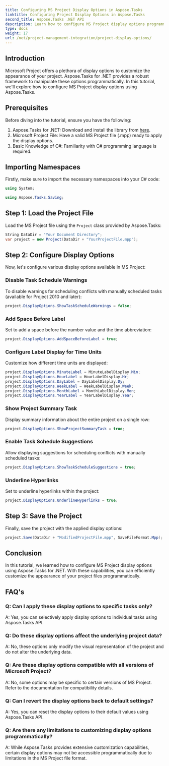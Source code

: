 ```yaml
---
title: Configuring MS Project Display Options in Aspose.Tasks
linktitle: Configuring Project Display Options in Aspose.Tasks
second_title: Aspose.Tasks .NET API
description: Learn how to configure MS Project display options programmatically using Aspose.Tasks for .NET. Customize your project's appearance effortlessly.
type: docs
weight: 17
url: /net/project-management-integration/project-display-options/
---
```

## Introduction
Microsoft Project offers a plethora of display options to customize the appearance of your project. Aspose.Tasks for .NET provides a robust framework to manipulate these options programmatically. In this tutorial, we'll explore how to configure MS Project display options using Aspose.Tasks.
## Prerequisites
Before diving into the tutorial, ensure you have the following:
1. Aspose.Tasks for .NET: Download and install the library from [here](https://releases.aspose.com/tasks/net/).
2. Microsoft Project File: Have a valid MS Project file (.mpp) ready to apply the display options.
3. Basic Knowledge of C#: Familiarity with C# programming language is required.

## Importing Namespaces
Firstly, make sure to import the necessary namespaces into your C# code:
```csharp
using System;

using Aspose.Tasks.Saving;
```
## Step 1: Load the Project File
Load the MS Project file using the `Project` class provided by Aspose.Tasks:
```csharp
String DataDir = "Your Document Directory";
var project = new Project(DataDir + "YourProjectFile.mpp");
```
## Step 2: Configure Display Options
Now, let's configure various display options available in MS Project:
### Disable Task Schedule Warnings
To disable warnings for scheduling conflicts with manually scheduled tasks (available for Project 2010 and later):
```csharp
project.DisplayOptions.ShowTaskScheduleWarnings = false;
```
### Add Space Before Label
Set to add a space before the number value and the time abbreviation:
```csharp
project.DisplayOptions.AddSpaceBeforeLabel = true;
```
### Configure Label Display for Time Units
Customize how different time units are displayed:
```csharp
project.DisplayOptions.MinuteLabel = MinuteLabelDisplay.Min;
project.DisplayOptions.HourLabel = HourLabelDisplay.Hr;
project.DisplayOptions.DayLabel = DayLabelDisplay.Dy;
project.DisplayOptions.WeekLabel = WeekLabelDisplay.Week;
project.DisplayOptions.MonthLabel = MonthLabelDisplay.Mon;
project.DisplayOptions.YearLabel = YearLabelDisplay.Year;
```
### Show Project Summary Task
Display summary information about the entire project on a single row:
```csharp
project.DisplayOptions.ShowProjectSummaryTask = true;
```
### Enable Task Schedule Suggestions
Allow displaying suggestions for scheduling conflicts with manually scheduled tasks:
```csharp
project.DisplayOptions.ShowTaskScheduleSuggestions = true;
```
### Underline Hyperlinks
Set to underline hyperlinks within the project:
```csharp
project.DisplayOptions.UnderlineHyperlinks = true;
```
## Step 3: Save the Project
Finally, save the project with the applied display options:
```csharp
project.Save(DataDir + "ModifiedProjectFile.mpp", SaveFileFormat.Mpp);
```

## Conclusion
In this tutorial, we learned how to configure MS Project display options using Aspose.Tasks for .NET. With these capabilities, you can efficiently customize the appearance of your project files programmatically.
## FAQ's
### Q: Can I apply these display options to specific tasks only?
A: Yes, you can selectively apply display options to individual tasks using Aspose.Tasks API.
### Q: Do these display options affect the underlying project data?
A: No, these options only modify the visual representation of the project and do not alter the underlying data.
### Q: Are these display options compatible with all versions of Microsoft Project?
A: No, some options may be specific to certain versions of MS Project. Refer to the documentation for compatibility details.
### Q: Can I revert the display options back to default settings?
A: Yes, you can reset the display options to their default values using Aspose.Tasks API.
### Q: Are there any limitations to customizing display options programmatically?
A: While Aspose.Tasks provides extensive customization capabilities, certain display options may not be accessible programmatically due to limitations in the MS Project file format.
